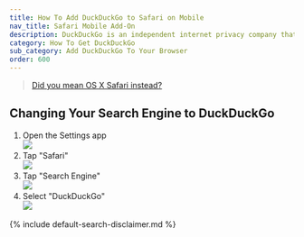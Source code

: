 ```yaml
---
title: How To Add DuckDuckGo to Safari on Mobile
nav_title: Safari Mobile Add-On
description: DuckDuckGo is an independent internet privacy company that offers a private alternative to Google search & Chrome in one free app.
category: How To Get DuckDuckGo
sub_category: Add DuckDuckGo To Your Browser
order: 600
---
```


> <a href="{{ site.baseurl }}/desktop/safari">Did you mean OS X Safari instead?</a>

<h2>Changing Your Search Engine to DuckDuckGo</h2>
<ol>
    <li>
        Open the Settings app
        <br>
        <img src="{{ site.baseurl }}/images/837a376e260a3c576519500e36e52913.png" />
    </li>
    <li>
        Tap "Safari"
        <br>
        <img src="{{ site.baseurl }}/images/5abf4bfa8929da07b7f8deed1ea353d9.png" />
    </li>
    <li>
        Tap "Search Engine"
        <br>
        <img src="{{ site.baseurl }}/images/fe2bf703bdc3a6a0442cddace409b0db.png" />
    </li>
    <li>
        Select "DuckDuckGo"
        <br>
        <img src="{{ site.baseurl }}/images/f9e3886a7bebee1080f3057ded594bd7.png" />
    </li>
</ol>

{% include default-search-disclaimer.md %}

